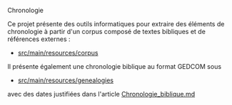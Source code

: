 Chronologie

Ce projet présente des outils informatiques pour extraire des éléments de chronologie à partir d'un corpus composé de textes bibliques et de références externes :

- [src/main/resources/corpus](src/main/resources/corpus)

Il présente également une chronologie biblique au format GEDCOM sous

- [src/main/resources/genealogies](src/main/resources/genealogies)

avec des dates justifiées dans l'article [Chronologie_biblique.md](Chronologie_biblique.md)

